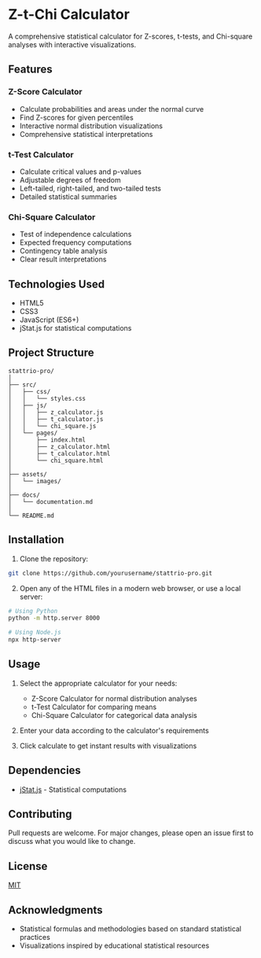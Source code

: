 # Z-t-Chi Calculator

A comprehensive statistical calculator for Z-scores, t-tests, and Chi-square analyses with interactive visualizations.

## Features

### Z-Score Calculator
- Calculate probabilities and areas under the normal curve
- Find Z-scores for given percentiles
- Interactive normal distribution visualizations
- Comprehensive statistical interpretations

### t-Test Calculator
- Calculate critical values and p-values
- Adjustable degrees of freedom
- Left-tailed, right-tailed, and two-tailed tests
- Detailed statistical summaries

### Chi-Square Calculator
- Test of independence calculations
- Expected frequency computations
- Contingency table analysis
- Clear result interpretations

## Technologies Used
- HTML5
- CSS3
- JavaScript (ES6+)
- jStat.js for statistical computations

## Project Structure
```
stattrio-pro/
│
├── src/
│   ├── css/
│   │   └── styles.css
│   ├── js/
│   │   ├── z_calculator.js
│   │   ├── t_calculator.js
│   │   └── chi_square.js
│   └── pages/
│       ├── index.html
│       ├── z_calculator.html
│       ├── t_calculator.html
│       └── chi_square.html
│
├── assets/
│   └── images/
│
├── docs/
│   └── documentation.md
│
└── README.md
```

## Installation

1. Clone the repository:
```bash
git clone https://github.com/yourusername/stattrio-pro.git
```

2. Open any of the HTML files in a modern web browser, or use a local server:
```bash
# Using Python
python -m http.server 8000

# Using Node.js
npx http-server
```

## Usage

1. Select the appropriate calculator for your needs:
   - Z-Score Calculator for normal distribution analyses
   - t-Test Calculator for comparing means
   - Chi-Square Calculator for categorical data analysis

2. Enter your data according to the calculator's requirements

3. Click calculate to get instant results with visualizations

## Dependencies
- [jStat.js](https://github.com/jstat/jstat) - Statistical computations

## Contributing
Pull requests are welcome. For major changes, please open an issue first to discuss what you would like to change.

## License
[MIT](https://choosealicense.com/licenses/mit/)

## Acknowledgments
- Statistical formulas and methodologies based on standard statistical practices
- Visualizations inspired by educational statistical resources
